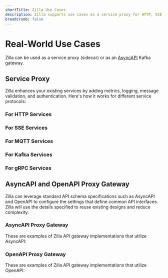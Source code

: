 ```yaml
---
shortTitle: Zilla Use Cases
description: Zilla supports use cases as a service proxy for HTTP, SSE, MQTT, Kafka, and gRPC services and as an AsyncAPI Kafka gateway.
breadcrumb: false
---
```


# Real-World Use Cases

Zilla can be used as a service proxy (sidecar) or as an [AsyncAPI](https://www.asyncapi.com/) Kafka gateway.

## Service Proxy

Zilla enhances your existing services by adding metrics, logging, message validation, and authentication. Here's how it works for different service protocols:

### For HTTP Services

<div class="use_cases_cards">
  <VPCard
    logo="/assets/icons/proxy.svg"
    title="HTTP Proxy"
    desc="A Zilla API gateway setup that forwards HTTP requests to an upstream server."
    link="https://github.com/aklivity/zilla-examples/tree/main/http.proxy"
  />
  <VPCard
    logo="/assets/icons/connecting kafka.svg"
    title="HTTP Kafka CRUD"
    desc="A Zilla API gateway setup enabling CRUD operations over HTTP with Kafka integration."
    link="https://github.com/aklivity/zilla-examples/tree/main/http.kafka.crud"
  />
</div>

### For SSE Services

<div class="use_cases_cards">
  <VPCard
    logo="/assets/icons/connecting kafka.svg"
    title="SSE Kafka Fanout"
    desc="A Zilla API gateway setup that distributes Kafka messages to multiple SSE clients."
    link="https://github.com/aklivity/zilla-examples/tree/main/sse.kafka.fanout"
  />
  <VPCard
    logo="/assets/icons/proxy.svg"
    title="SSE Proxy with JWT"
    desc="A Zilla API gateway setup that proxies SSE traffic with JWT authentication."
    link="https://github.com/aklivity/zilla-examples/tree/main/sse.proxy.jwt"
  />
</div>

### For MQTT Services

<div class="use_cases_cards">
  <VPCard
    logo="/assets/icons/data governance.svg"
    title="MQTT Kafka Proxy"
    desc="A Zilla API gateway setup acting as an MQTT broker with Kafka integration."
    link="https://github.com/aklivity/zilla-examples/tree/main/mqtt.kafka.broker"
  />
  <VPCard
    logo="/assets/icons/proxy.svg"
    title="MQTT Proxy with JWT"
    desc="A Zilla setup that set up MQTT as a proxy with JWT authentication."
    link="https://github.com/aklivity/zilla-examples/tree/main/mqtt.proxy.jwt"
  />
  <VPCard
    logo="/assets/icons/security.svg"
    title="MQTT Kafka Broker with JWT"
    desc="A Zilla API gateway setup that provides an MQTT broker with Kafka integration and JWT authentication."
    link="https://github.com/aklivity/zilla-examples/tree/main/mqtt.kafka.broker.jwt"
  />
</div>

### For Kafka Services

<div class="use_cases_cards">
  <VPCard
    logo="/assets/icons/connecting kafka.svg"
    title="Kafka Broker"
    desc="A Zilla API gateway setup that acts as a Kafka broker for managing message streams."
    link="https://github.com/aklivity/zilla-examples/tree/main/kafka.broker"
  />
  <VPCard
    logo="/assets/icons/proxy.svg"
    title="HTTP Kafka CRUD"
    desc="A Zilla API gateway setup enabling CRUD operations over HTTP with Kafka integration."
    link="https://github.com/aklivity/zilla-examples/tree/main/http.kafka.crud"
  />
  <VPCard
    logo="/assets/icons/security.svg"
    title="Secure Public Access"
    desc="A secure Public Access Proxy allows authorized Kafka clients to connect to your Amazon MSK cluster or Confluent Cloud via the Internet."
    link="../solutions/concepts/kafka-proxies/secure-public-access.md"
  />
  <VPCard
    logo="/assets/icons/changelog.svg"
    title="Secure Private Access"
    desc="A secure Private Access Proxy allows authorized Kafka clients to connect to your Amazon MSK cluster from different VPCs."
    link="../solutions/concepts/kafka-proxies/secure-private-access.md"
  />
  <VPCard
    logo="/assets/icons/scalability.svg"
    title="IoT Ingest and Control"
    desc="The IoT Ingest and Control Broker lets authorized Kafka clients connect, publish messages, and subscribe to topics via the internet."
    link="../solutions/concepts/kafka-proxies/iot-ingest-control.md"
  />
  <VPCard
    logo="/assets/icons/use cases.svg"
    title="Amazon MSK Web Streaming"
    desc="Expose your Amazon MSK cluster to the internet via REST and SSE API."
    link="../solutions/concepts/kafka-proxies/iot-ingest-control.md"
  />
</div>

### For gRPC Services

<div class="use_cases_cards">
  <VPCard
    logo="/assets/icons/proxy.svg"
    title="gRPC Proxy"
    desc="A Zilla API gateway setup that forwards gRPC requests to an upstream server."
    link="https://github.com/aklivity/zilla-examples/tree/main/grpc.proxy"
  />
  <VPCard
    logo="/assets/icons/connecting kafka.svg"
    title="gRPC Kafka Proxy"
    desc="A Zilla API gateway setup that proxy messages over Kafka using gRPC."
    link="https://github.com/aklivity/zilla-examples/tree/main/grpc.kafka.proxy"
  />
</div>

## AsyncAPI and OpenAPI Proxy Gateway

Zilla can leverage standard API schema specifications such as AsyncAPI and OpenAPI to configure the settings that define common API interfaces. Zilla will use the details specified to reuse existing designs and reduce complexity.

### AsyncAPI Proxy Gateway

These are examples of Zilla API gateway implementations that utilize AsyncAPI:

<div class="use_cases_cards">
  <VPCard
    logo="/assets/icons/proxy.svg"
    title="AsyncAPI MQTT Proxy"
    desc="A Zilla API gateway setup that proxies MQTT messages using AsyncAPI."
    link="https://github.com/aklivity/zilla-examples/tree/main/asyncapi.mqtt.proxy"
  />
  <VPCard
    logo="/assets/icons/data governance.svg"
    title="AsyncAPI SSE Proxy"
    desc="A Zilla API gateway setup that proxies Server-Sent Events (SSE) using AsyncAPI."
    link="https://github.com/aklivity/zilla-examples/tree/main/asyncapi.sse.proxy"
  />
  <VPCard
    logo="/assets/icons/scalability.svg"
    title="AsyncAPI MQTT Kafka Proxy"
    desc="A Zilla API gateway setup that proxies MQTT requests to Kafka using AsyncAPI."
    link="https://github.com/aklivity/zilla-examples/tree/main/asyncapi.mqtt.kafka.proxy"
  />
  <VPCard
    logo="/assets/icons/connecting kafka.svg"
    title="AsyncAPI HTTP Kafka Proxy"
    desc="A Zilla API gateway setup that proxies HTTP requests to Kafka using AsyncAPI."
    link="https://github.com/aklivity/zilla-examples/tree/main/asyncapi.http.kafka.proxy"
  />
</div>

### OpenAPI Proxy Gateway

These are examples of Zilla API gateway implementations that utilize OpenAPI:

<div class="use_cases_cards">
  <VPCard
    logo="/assets/icons/proxy.svg"
    title="OpenAPI Proxy"
    desc="A Zilla API gateway that proxies HTTP requests based on predefined OpenAPI specification."
    link="https://github.com/aklivity/zilla-examples/tree/main/asyncapi.http.kafka.proxy"
  />
  <VPCard
    logo="/assets/icons/bring your own.svg"
    title="OpenAPI-AsyncAPI Proxy"
    desc="A Zilla API gateway setup that bridges OpenAPI and AsyncAPI protocols for seamless service integration."
    link="https://github.com/aklivity/zilla-examples/tree/main/openapi.asyncapi.proxy"
  />
</div>
